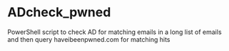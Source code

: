 # ADcheck_pwned
PowerShell script to check AD for matching emails in a long list of emails and then query haveibeenpwned.com for matching hits
